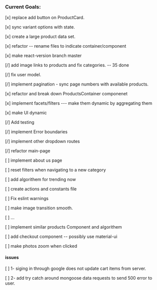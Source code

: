 
### Current Goals:
 [x] replace add button on ProductCard.
 
 [x] sync variant options with state.
 
 [x] create a large product data set.

 [x] refactor -- rename files to indicate container/component
 
 [x] make react-version branch master

 [/] add image links to products and fix categories. -- 35 done

 [/] fix user model.

 [/] implement pagination - sync page numbers with available products.

 [x] refactor and break down ProductsContainer componenet

 [x] implement facets/filters --- make them dynamic by aggregating them
 
 [x] make UI dynamic
 
 [/] Add testing
 
 [/] implement Error boundaries
 
 [/] implement other dropdown routes
 
 [/] refactor main-page

 [ ] implement about us page
 
 [ ] reset filters when navigating to a new category

 [ ] add algorithem for trending now

 [ ] create actions and constants file

 [ ] Fix eslint warnings

 [ ] make image transition smooth.
 
 [ ] ...

 [ ] implement similar products Component and algorithem
 
 [ ] add checkout component -- possibly use material-ui

 [ ] make photos zoom when clicked

 #### issues

 [ ] 1- siging in through google does not update cart items from server.
 
 [ ] 2- add try catch around mongoose data requests to send 500 error to user.
